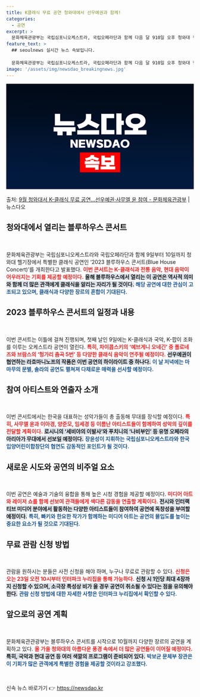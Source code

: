 ```yaml
---
title: K클래식 무료 공연 청와대에서 선우예권과 함께!
categories:
  - 공연
excerpt: >
  문화체육관광부는 국립심포니오케스트라, 국립오페라단과 함께 다음 달 910일 오후 청와대 헬기장에서 클래식 공…
feature_text: >
  ## seoulnews 실시간 뉴스 속보입니다.

  문화체육관광부는 국립심포니오케스트라, 국립오페라단과 함께 다음 달 910일 오후 청와대 헬기장에서 클래식 공…
image: '/assets/img/newsdao_breakingnews.jpg'
---
```


![뉴스다오 속보](/assets/img/newsdao_breakingnews.jpg)

<p>출처: <a href="https://newsdao.kr/1647" rel="dofollow">9월 청와대서 K-클래식 무료 공연…선우예권·사무엘 윤 참여 - 문화체육관광부</a> | 뉴스다오</p>

<h2 data-ke-size="size26">청와대에서 열리는 블루하우스 콘서트</h2>

<p data-ke-size="size16">&nbsp;</p>

문화체육관광부는 국립심포니오케스트라와 국립오페라단과 함께 9일부터 10일까지 청와대 헬기장에서 특별한 클래식 공연인 ‘2023 블루하우스 콘서트(Blue House Concert)’를 개최한다고 발표했다. <b><span style="color: #ee2323;">이번 콘서트는 K-클래식과 전통 음악, 현대 음악이 어우러지는 기회를 제공할 예정이다.</span></b> <b><span style="background-color: #21538527;">올해 블루하우스에서 열리는 이 공연은 역사적 의미와 함께 더 많은 관객에게 클래식을 알리는 자리가 될 것이다.</span></b> <b><span style="color: #1a5490;">해당 공연에 대한 관심이 고조되고 있으며, 클래식과 다양한 장르의 혼합이 기대된다.</span></b>

<h2 data-ke-size="size26">2023 블루하우스 콘서트의 일정과 내용</h2>

<p data-ke-size="size16">&nbsp;</p>

이번 콘서트는 이틀에 걸쳐 진행되며, 첫째 날인 9일에는 K-클래식과 국악, K-팝이 조화를 이루는 오케스트라 공연이 열린다. <b><span style="color: #ee2323;">특히, 차이콥스키의 ‘예브게니 오네긴’ 중 폴로네즈와 브람스의 ‘헝가리 춤곡 5번’ 등 다양한 클래식 음악이 연주될 예정이다.</span></b> <b><span style="background-color: #21538527;">선우예권이 협연하는 라흐마니노프의 작품은 이번 공연의 하이라이트 중 하나다.</span></b> <b><span style="color: #1a5490;">이 날 저녁에는 마마무의 문별, 솔라의 공연도 펼쳐져 다채로운 매력을 선사할 예정이다.</span></b>

<h2 data-ke-size="size26">참여 아티스트와 연출자 소개</h2>

<p data-ke-size="size16">&nbsp;</p>

이번 콘서트에서는 한국을 대표하는 성악가들이 총 출동해 무대를 장식할 예정이다. <b><span style="color: #ee2323;">특히, 사무엘 윤과 이아경, 양준모, 임세경 등 이름난 아티스트들이 함께하여 성악의 깊이를 전달할 계획이다.</span></b> <b><span style="background-color: #21538527;">로시니의 ‘세비야의 이발사’와 푸치니의 ‘나비부인’ 등 유명 오페라의 아리아가 무대에서 선보일 예정이다.</span></b> <b><span style="color: #1a5490;">장윤성이 지휘하는 국립심포니오케스트라와 한국입양어린이합창단의 협연도 감동적인 포인트가 될 것이다.</span></b>

<h2 data-ke-size="size26">새로운 시도와 공연의 비주얼 요소</h2>

<p data-ke-size="size16">&nbsp;</p>

이번 공연은 예술과 기술의 융합을 통해 높은 시청 경험을 제공할 예정이다. <b><span style="color: #ee2323;">미디어 아트와 레이저 쇼를 함께 선보여 관객들에게 색다른 감동을 연출할 계획이다.</span></b> <b><span style="background-color: #21538527;">전시와 인터랙티브 미디어 분야에서 활동하는 다양한 아티스트들이 참여하여 공연에 독창성을 부여할 예정이다.</span></b> <b><span style="color: #1a5490;">특히, 빠키와 한요한 작가가 함께하는 미디어 아트는 공연의 몰입도를 높이는 중요한 요소가 될 것으로 기대된다.</span></b>

<h2 data-ke-size="size26">무료 관람 신청 방법</h2>

<p data-ke-size="size16">&nbsp;</p>

관람을 원하시는 분들은 사전 신청을 해야 하며, 누구나 무료로 관람할 수 있다. <b><span style="color: #ee2323;">신청은 오는 23일 오전 10시부터 인터파크 누리집을 통해 가능하다.</span></b> <b><span style="background-color: #21538527;">신청 시 1인당 최대 4장까지 신청할 수 있으며, 소극장 특성상 비가 올 경우 공연이 취소될 수 있다는 점을 유의해야 한다.</span></b> <b><span style="color: #1a5490;">관람 신청 방법에 대한 자세한 사항은 인터파크 누리집에서 확인할 수 있다.</span></b>

<h2 data-ke-size="size26">앞으로의 공연 계획</h2>

<p data-ke-size="size16">&nbsp;</p>

문화체육관관광부는 블루하우스 콘서트를 시작으로 10월까지 다양한 장르의 공연을 계획하고 있다. <b><span style="color: #ee2323;">올 가을 청와대의 아름다운 풍경 속에서 더 많은 공연들이 이어질 예정이다.</span></b> <b><span style="background-color: #21538527;">특히, 국악과 현대 공연 등 여러 색깔의 프로그램이 준비되어 있다.</span></b> <b><span style="color: #1a5490;">박보균 문체부 장관은 이 기회가 많은 관객에게 특별한 경험을 제공할 것이라고 강조했다.</span></b>

<p data-ke-size="size16">&nbsp;</p> 

신속 뉴스 바로가기 👉 <a href="https://newsdao.kr" rel="dofollow">https://newsdao.kr</a>


